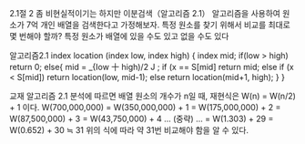 2.1절
2 좀 비현실적이기는 하지만 이분검색（알고리즘 2.1） 알고리즘을 사용하여 원소가 7억 개인 배열을 검색한다고 가정해보자. 
    특정 원소를 찾기 위해서 비교를 최대로 몇 번해야 할까? 특정 원소가 배열에 있을 수도 있고 없을 수도 있다

알고리즘2.1
index location (index low, index high) {
	index mid;
	if(low > high)
		return 0;
	else{
		mid =  \_{Iow 十 high)/2 J ;
	  if (x == S[mid]
	  	return mid;
	  else if (x < S[mid])
		  return location(low, mid-1);
	  else
		  return location(mid+1, high);
	}
}

교재 알고리즘 2.1 분석에 따르면 배열 원소의 개수가 n일 때, 재현식은 W(n) = W(n/2) + 1 이다.
W(700,000,000) = W(350,000,000) + 1
               = W(175,000,000) + 2
               = W(87,500,000) + 3
               = W(43,750,000) + 4
               ... (중략) ...
               = W(1.303) + 29
               = W(0.652) + 30
               ≒ 31
위의 식에 따라 약 31번 비교해야 함을 알 수 있다. 
